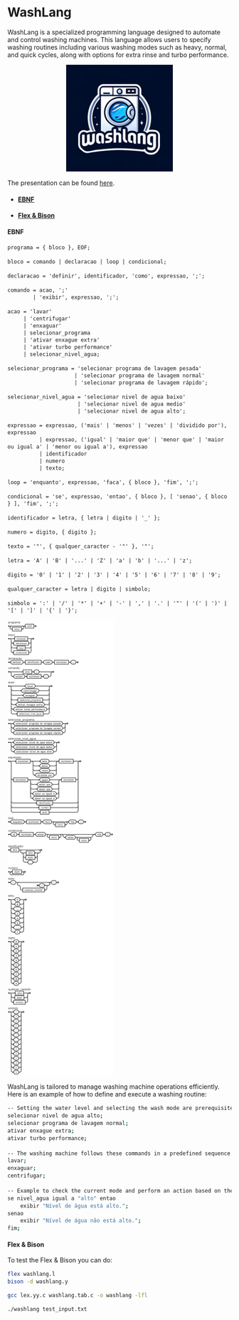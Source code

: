 # WashLang
WashLang is a specialized programming language designed to automate and control washing machines. This language allows users to specify washing routines including various washing modes such as heavy, normal, and quick cycles, along with options for extra rinse and turbo performance.

<p align="center">
  <img src="Images/logo.webp" alt="WashLang" width="240"/>
</p>

The presentation can be found [here](Presentation/WashLand.pdf).

* #### [EBNF](#EBNF)
* #### [Flex & Bison](#Flex-&-Bison)

#### <a name="EBNF">EBNF</a> 

```ebnf
programa = { bloco }, EOF;

bloco = comando | declaracao | loop | condicional;

declaracao = 'definir', identificador, 'como', expressao, ';';

comando = acao, ';'
        | 'exibir', expressao, ';';

acao = 'lavar'
     | 'centrifugar'
     | 'enxaguar'
     | selecionar_programa
     | 'ativar enxague extra'
     | 'ativar turbo performance'
     | selecionar_nivel_agua;

selecionar_programa = 'selecionar programa de lavagem pesada'
                     | 'selecionar programa de lavagem normal'
                     | 'selecionar programa de lavagem rápido';

selecionar_nivel_agua = 'selecionar nivel de agua baixo'
                      | 'selecionar nivel de agua medio'
                      | 'selecionar nivel de agua alto';

expressao = expressao, ('mais' | 'menos' | 'vezes' | 'dividido por'), expressao
          | expressao, ('igual' | 'maior que' | 'menor que' | 'maior ou igual a' | 'menor ou igual a'), expressao
          | identificador
          | numero
          | texto;

loop = 'enquanto', expressao, 'faca', { bloco }, 'fim', ';';

condicional = 'se', expressao, 'entao', { bloco }, [ 'senao', { bloco } ], 'fim', ';';

identificador = letra, { letra | digito | '_' };

numero = digito, { digito };

texto = '"', { qualquer_caracter - '"' }, '"';

letra = 'A' | 'B' | '...' | 'Z' | 'a' | 'b' | '...' | 'z';

digito = '0' | '1' | '2' | '3' | '4' | '5' | '6' | '7' | '8' | '9';

qualquer_caracter = letra | digito | simbolo;

simbolo = ':' | '/' | '*' | '+' | '-' | ',' | '.' | '"' | '(' | ')' | '[' | ']' | '{' | '}';

```
![EBNF](Images/ebnf.png)

WashLang is tailored to manage washing machine operations efficiently. Here is an example of how to define and execute a washing routine:
```bash
-- Setting the water level and selecting the wash mode are prerequisites for starting the wash
selecionar nivel de agua alto;
selecionar programa de lavagem normal;
ativar enxague extra;
ativar turbo performance;

-- The washing machine follows these commands in a predefined sequence based on the selected program
lavar;
enxaguar;
centrifugar;

-- Example to check the current mode and perform an action based on the condition
se nivel_agua igual a "alto" entao
    exibir "Nível de água está alto.";
senao
    exibir "Nível de água não está alto.";
fim;
```
#### <a name="Flex-&-Bison">Flex & Bison</a> 

To test the Flex & Bison you can do:
```sh
flex washlang.l
bison -d washlang.y
```

```sh
gcc lex.yy.c washlang.tab.c -o washlang -lfl
```

```sh
./washlang test_input.txt
```